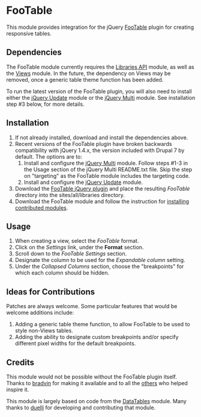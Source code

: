 # FooTable

This module provides integration for the jQuery
[FooTable](http://themergency.com/footable/) plugin for creating responsive
tables.


## Dependencies

The FooTable module currently requires the [Libraries
API](http://drupal.org/project/libraries) module, as well as the
[Views](http://drupal.org/project/views) module. In the future, the dependency
on Views may be removed, once a generic table theme function has been added.

To run the latest version of the FooTable plugin, you will also need to install
either the [jQuery Update](https://drupal.org/project/jquery_update) module or
the [jQuery Multi](https://drupal.org/project/jqmulti) module. See installation
step #3 below, for more details.


## Installation

1. If not already installed, download and install the dependencies above. 
2. Recent versions of the FooTable plugin have broken backwards compatibility
with jQuery 1.4.x, the version included with Drupal 7 by default. The options
are to:
    1. Install and configure the [jQuery
Multi](https://drupal.org/project/jqmulti) module. Follow steps #1-3 in the
Usage section of the jQuery Multi README.txt file. Skip the step on "targeting"
as the FooTable module includes the targeting code.
    2. Install and configure the [jQuery
Update](https://drupal.org/project/jquery_update) module.
3. Download the [FooTable jQuery plugin](https://github.com/bradvin/FooTable)
and place the resulting *FooTable* directory into the sites/all/libraries
directory.
4. Download the FooTable module and follow the instruction for [installing
contributed modules](http://drupal.org/node/895232).


## Usage

1. When creating a view, select the *FooTable* format.
2. Click on the *Settings* link, under the **Format** section.
3. Scroll down to the *FooTable Settings* section.
4. Designate the column to be used for the *Expandable column* setting.
5. Under the *Collapsed Columns* section, choose the "breakpoints" for which
each column should be hidden. 


## Ideas for Contributions 

Patches are always welcome. Some particular features that would be welcome
additions include:

1. Adding a generic table theme function, to allow FooTable to be used to style
non-Views tables.
2. Adding the ability to designate custom breakpoints and/or specify different
pixel widths for the default breakpoints.
    

## Credits

This module would not be possible without the FooTable plugin itself.  Thanks
to [bradvin](https://github.com/bradvin) for making it available and to all the
[others](http://themergency.com/footable/#thanks) who helped inspire it.

This module is largely based on code from the
[DataTables](http://drupal.org/project/datatables) module. Many thanks to
[duellj](http://drupal.org/user/168159) for developing and contributing that
module.
